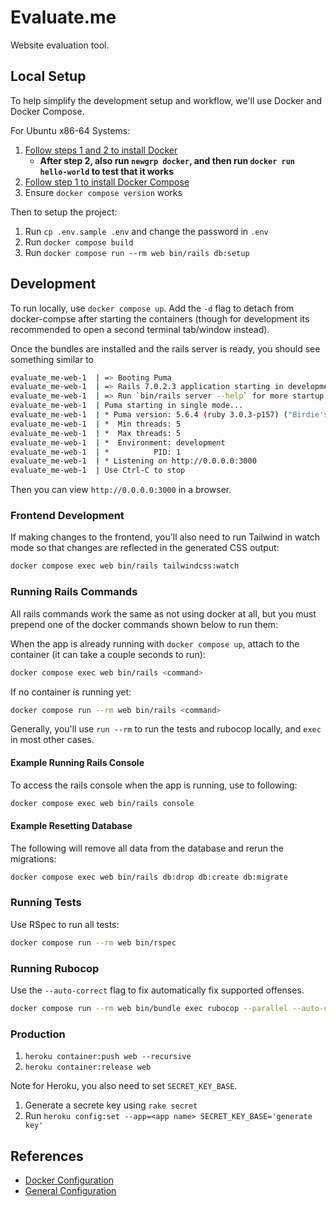# Evaluate.me

Website evaluation tool.

## Local Setup

To help simplify the development setup and workflow, we'll use Docker and Docker Compose.

For Ubuntu x86-64 Systems:

1. [Follow steps 1 and 2 to install Docker](https://www.digitalocean.com/community/tutorials/how-to-install-and-use-docker-on-ubuntu-20-04)
   - **After step 2, also run `newgrp docker`, and then run `docker run hello-world` to test that it works**
2. [Follow step 1 to install Docker Compose](https://www.digitalocean.com/community/tutorials/how-to-install-and-use-docker-compose-on-ubuntu-20-04)
3. Ensure `docker compose version` works

Then to setup the project:

1. Run `cp .env.sample .env` and change the password in `.env`
2. Run `docker compose build`
3. Run `docker compose run --rm web bin/rails db:setup`

## Development

To run locally, use `docker compose up`. Add the `-d` flag to detach from docker-compse after starting the containers (though for development its recommended to open a second terminal tab/window instead).

Once the bundles are installed and the rails server is ready, you should see something similar to

```bash
evaluate_me-web-1  | => Booting Puma
evaluate_me-web-1  | => Rails 7.0.2.3 application starting in development 
evaluate_me-web-1  | => Run `bin/rails server --help` for more startup options
evaluate_me-web-1  | Puma starting in single mode...
evaluate_me-web-1  | * Puma version: 5.6.4 (ruby 3.0.3-p157) ("Birdie's Version")
evaluate_me-web-1  | *  Min threads: 5
evaluate_me-web-1  | *  Max threads: 5
evaluate_me-web-1  | *  Environment: development
evaluate_me-web-1  | *          PID: 1
evaluate_me-web-1  | * Listening on http://0.0.0.0:3000
evaluate_me-web-1  | Use Ctrl-C to stop
```

Then you can view `http://0.0.0.0:3000` in a browser.

### Frontend Development

If making changes to the frontend, you'll also need to run Tailwind in watch mode so that changes are reflected in the generated CSS output:

```bash
docker compose exec web bin/rails tailwindcss:watch
```

### Running Rails Commands

All rails commands work the same as not using docker at all, but you must prepend one of the docker commands shown below to run them:

When the app is already running with `docker compose up`, attach to the container (it can take a couple seconds to run):

```bash
docker compose exec web bin/rails <command>
```

If no container is running yet:

```bash
docker compose run --rm web bin/rails <command>
```

Generally, you'll use `run --rm` to run the tests and rubocop locally, and `exec` in most other cases.

#### Example Running Rails Console

To access the rails console when the app is running, use to following:

```bash
docker compose exec web bin/rails console
```

#### Example Resetting Database

The following will remove all data from the database and rerun the migrations:

```bash
docker compose exec web bin/rails db:drop db:create db:migrate 
```

### Running Tests

Use RSpec to run all tests:

```bash
docker compose run --rm web bin/rspec
```

### Running Rubocop

Use the `--auto-correct` flag to fix automatically fix supported offenses.

```bash
docker compose run --rm web bin/bundle exec rubocop --parallel --auto-correct
```

### Production

1. `heroku container:push web --recursive`
2. `heroku container:release web`

Note for Heroku, you also need to set `SECRET_KEY_BASE`.

1. Generate a secrete key using `rake secret`
2. Run `heroku config:set --app=<app name> SECRET_KEY_BASE='generate key'`

## References

- [Docker Configuration](https://evilmartians.com/chronicles/ruby-on-whales-docker-for-ruby-rails-development)
- [General Configuration](https://github.com/ryanwi/rails7-on-docker)
